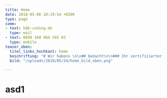 ```yaml
---
title: Home
date: 2018-05-06 20:19:54 +0200
type: page
comm:
- text: k@b-coding.de
  type: mail
- text: 0049 160 964 592 03
  type: mobile
teaser_oben:
  titel_links_hochkant: home
  beschriftung: "# Wir habens \n\n## bedacht\n\n### Ihr zertifizierter   \nFlachdachpartner"
  bild: "/uploads/2018/05/24/home_bild_oben.png"

---
```

# asd1